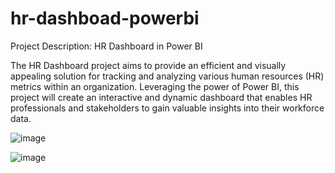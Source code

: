 # hr-dashboad-powerbi
Project Description: HR Dashboard in Power BI

The HR Dashboard project aims to provide an efficient and visually appealing solution for tracking and analyzing various human resources (HR) metrics within an organization. Leveraging the power of Power BI, this project will create an interactive and dynamic dashboard that enables HR professionals and stakeholders to gain valuable insights into their workforce data.



![image](https://github.com/Sourabh905/hr-dashboad-powerbi/assets/137391134/ea818de0-61c7-45ad-bf8f-e5413ef7c9e4)


![image](https://github.com/Sourabh905/hr-dashboad-powerbi/assets/137391134/a1e2a46e-9c36-4cbe-8156-5658fabf844d)

